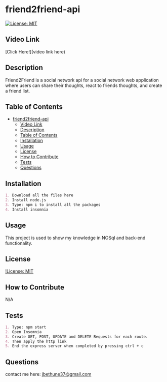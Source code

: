 # friend2friend-api

[![License: MIT](https://img.shields.io/badge/License-MIT-yellow.svg)](https://opensource.org/licenses/MIT)

## Video Link
[Click Here!](video link here)

## Description
Friend2Friend is a social network api for a social network web application where users can share their thoughts, react to friends thoughts, and create a friend list.

## Table of Contents
- [friend2friend-api](#friend2friend-api)
  - [Video Link](#video-link)
  - [Description](#description)
  - [Table of Contents](#table-of-contents)
  - [Installation](#installation)
  - [Usage](#usage)
  - [License](#license)
  - [How to Contribute](#how-to-contribute)
  - [Tests](#tests)
  - [Questions](#questions)

## Installation
```md
1. Download all the files here
2. Install node.js
3. Type: npm i to install all the packages
4. Install insomnia
```

## Usage
This project is used to show my knowledge in NOSql and back-end functionality. 

## License
[!License: MIT](https://choosealicense.com/licenses/mit/)

## How to Contribute
N/A

## Tests
```md
1. Type: npm start
2. Open Insomnia
3. Create GET, POST, UPDATE and DELETE Requests for each route.
4. Then apply the http link  
5. End the express server when completed by pressing ctrl + c
```

## Questions
contact me here: jbethune37@gmail.com
